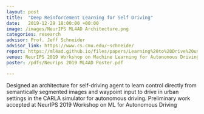 ```yaml
---
layout: post
title:  "Deep Reinforcement Learning for Self Driving"
date:   2019-12-29 18:00:00 +00:00
image: /images/NeurIPS ML4AD Architecture.png
categories: research
advisor: Prof. Jeff Schneider
advisor_link: https://www.cs.cmu.edu/~schneide/
report: https://ml4ad.github.io/files/papers/Learning%20to%20Drive%20using%20Waypoints.pdf
venue: NeurIPS 2019 Workshop on Machine Learning for Autonomous Driving
poster: /pdfs/Neurips 2019 ML4AD Poster.pdf

---
```

Designed an architecture for self-driving agent to learn control directly from semantically segmented images and waypoint input to drive in urban settings in the CARLA simulator for autonomous driving. Preliminary work accepted at NeurIPS 2019 Workshop on ML for Autonomous Driving
